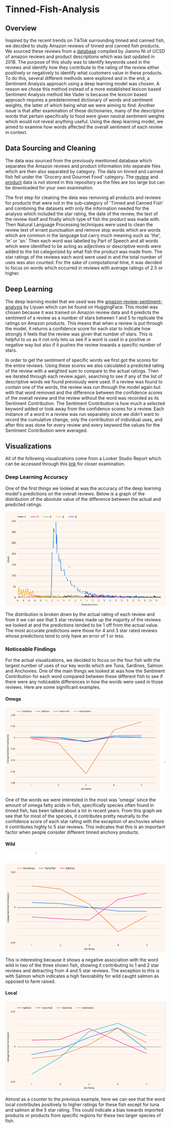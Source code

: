 # Tinned-Fish-Analysis

## Overview

Inspired by the recent trends on TikTok surrounding tinned and canned fish, we decided to study Amazon reviews of tinned and canned fish products. We sourced these reviews from a [database](https://cseweb.ucsd.edu/~jmcauley/datasets/amazon_v2/) compiled by Jianmo Ni of UCSD of amazon reviews and product descriptions which was last updated in 2018. The purpose of this study was to identify keywords used in the reviews and identify how they contribute to the rating of the review either positively or negatively to identify what customers value in these products. To do this, several different methods were explored and in the end, a Sentiment Analysis approach using a deep learning model was chosen. A reason we chose this method instead of a more established lexicon based Sentiment Analysis method like Vader is because the lexicon based approach requires a predetermined dictionary of words and sentiment weights, the latter of which being what we were aiming to find. Another issue is that after examination of these dictionaries, many of the descriptive words that pertain specifically to food were given neutral sentiment weights which would not reveal anything useful. Using the deep learning model, we aimed to examine how words affected the overall sentiment of each review in context.

## Data Sourcing and Cleaning

The data was sourced from the previously mentioned database which separates the Amazon reviews and product information into separate files which are then also separated by category. The data on tinned and canned fish fell under the 'Grocery and Gourmet Food' category. The [review](https://datarepo.eng.ucsd.edu/mcauley_group/data/amazon_v2/categoryFiles/Grocery_and_Gourmet_Food.json.gz) and [product](https://datarepo.eng.ucsd.edu/mcauley_group/data/amazon_v2/metaFiles2/meta_Grocery_and_Gourmet_Food.json.gz) data is not stored in this repository as the files are too large but can be downloaded for your own examination.

The first step for cleaning the data was removing all products and reviews for products that were not in the sub-category of 'Tinned and Canned Fish' and combining the datasets with only the information needed for the analysis which included the star rating, the date of the review, the text of the review itself and finally which type of fish the product was made with. Then Natural Language Processing techniques were used to clean the review text of errant punctuation and remove stop words which are words which are common in the language but carry much meaning such as 'the', 'in' or 'an.' Then each word was labelled by Part of Speech and all words which were identified to be acting as adjectives or descriptive words were added to the list categorized by what fish the product was made from. The star ratings of the reviews each word were used in and the total number of uses was also counted. For the sake of computational time, it was decided to focus on words which occurred in reviews with average ratings of 2.5 or higher.

## Deep Learning

The deep learning model that we used was the [amazon-review-sentiment-analysis](https://huggingface.co/LiYuan/amazon-review-sentiment-analysis) by Liyuan which can be found on HuggingFace. This model was chosen because it was trained on Amazon review data and it predicts the sentiment of a review as a number of stars between 1 and 5 to replicate the ratings on Amazon products. This means that when a review is put through the model, it returns a confidence score for each star to indicate how strongly it feels that the review was given that number of stars. This is helpful to us as it not only lets us see if a word is used in a positive or negative way but also if it pushes the review towards a specific number of stars.

In order to get the sentiment of specific words we first got the scores for the entire reviews. Using these scores we also calculated a predicted rating of the review with a weighted sum to compare to the actual ratings. Then we iterated through each review again, searching to see if any of the list of descriptive words we found previously were used. If a review was found to contain one of the words, the review was run through the model again but with that word removed and the difference between the confidence scores of the overall review and the review without the word was recorded as its Sentiment Contribution. The Sentiment Contribution is how much a selected keyword added or took away from the confidence scores for a review. Each instance of a word in a review was run separately since we didn't want to record the cumulative change, only the contribution of individual uses, and after this was done for every review and every keyword the values for the Sentiment Contribution were averaged.

## Visualizations

All of the following visualizations come from a Looker Studio Report which can be accessed through this [link](https://lookerstudio.google.com/reporting/79d02342-b0f1-459d-a620-afa5ff19ffd8) for closer examination.

### Deep Learning Accuracy

One of the first things we looked at was the accuracy of the deep learning model's predictions on the overall reviews. Below is a graph of the distribution of the absolute value of the difference between the actual and predicted ratings.

![Prediction Error](https://github.com/wawilson810/Tinned-Fish-Analysis/blob/main/Visualizations/Prediction_Error.png)

The distribution is broken down by the actual rating of each review and from it we can see that 5 star reviews made up the majority of the reviews we looked at and the predictions tended to be 1 off from the actual value. The most accurate predictions were those for 4 and 3 star rated reviews whose predictions tend to only have an error of 1 or less.

### Noticeable Findings

For the actual visualizations, we decided to focus on the four fish with the largest number of uses of our key words which are Tuna, Sardines, Salmon and Anchovies. One of the main things we looked at was how the Sentiment Contribution for each word compared between these different fish to see if there were any noticeable differences in how the words were used in those reviews. Here are some significant examples.

#### Omega

![Omega](https://github.com/wawilson810/Tinned-Fish-Analysis/blob/main/Visualizations/omega.png)

One of the words we were interested in the most was 'omega' since the amount of omega fatty acids in fish, specifically species often found in tinned fish, has been talked about a lot in recent years. From this graph we see that for most of the species, it contributes pretty neutrally to the confidence score of each star rating with the exception of anchovies where it contributes highly to 5 star reviews. This indicates that this is an important factor when people consider different tinned anchovy products.

#### Wild

![Wild](https://github.com/wawilson810/Tinned-Fish-Analysis/blob/main/Visualizations/wild.png)

This is interesting because it shows a negative association with the word wild in two of the three shown fish, showing it contributing to 1 and 2 star reviews and detracting from 4 and 5 star reviews. The exception to this is with Salmon which indicates a high favorability for wild caught salmon as opposed to farm raised.

#### Local

![Local](https://github.com/wawilson810/Tinned-Fish-Analysis/blob/main/Visualizations/local.png)

Almost as a counter to the previous example, here we can see that the word local contributes positively to higher ratings for these fish except for tuna and salmon at the 5 star rating. This could indicate a bias towards imported products or products from specific regions for these two larger species of fish.
